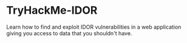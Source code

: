 # TryHackMe-IDOR
Learn how to find and exploit IDOR vulnerabilities in a web application giving you access to data that you shouldn't have.
